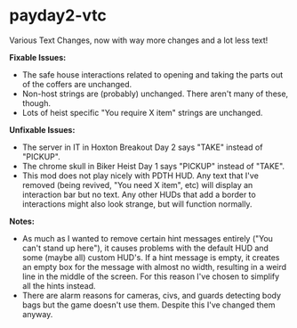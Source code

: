 # payday2-vtc
Various Text Changes, now with way more changes and a lot less text!

**Fixable Issues:**
- The safe house interactions related to opening and taking the parts out of the coffers are unchanged.
- Non-host strings are (probably) unchanged. There aren't many of these, though.
- Lots of heist specific "You require X item" strings are unchanged.

**Unfixable Issues:**
- The server in IT in Hoxton Breakout Day 2 says "TAKE" instead of "PICKUP".
- The chrome skull in Biker Heist Day 1 says "PICKUP" instead of "TAKE".
- This mod does not play nicely with PDTH HUD. Any text that I've removed (being revived, "You need X item", etc) will display an interaction bar but no text. Any other HUDs that add a border to interactions might also look strange, but will function normally.

**Notes:**
- As much as I wanted to remove certain hint messages entirely ("You can't stand up here"), it causes problems with the default HUD and some (maybe all) custom HUD's. If a hint message is empty, it creates an empty box for the message with almost no width, resulting in a weird line in the middle of the screen. For this reason I've chosen to simplify all the hints instead.
- There are alarm reasons for cameras, civs, and guards detecting body bags but the game doesn't use them. Despite this I've changed them anyway.
